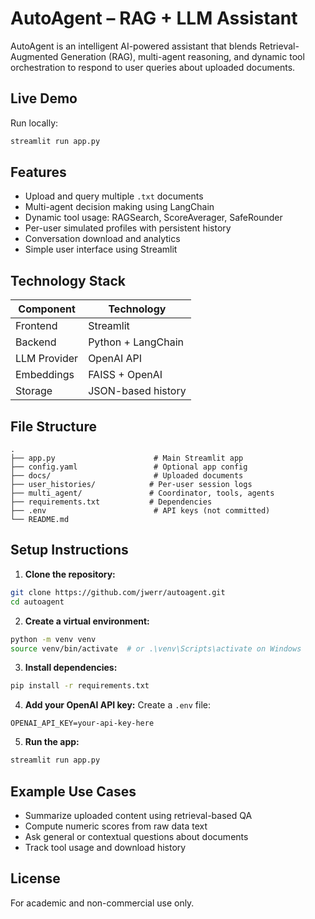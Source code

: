 # AutoAgent – RAG + LLM Assistant

AutoAgent is an intelligent AI-powered assistant that blends Retrieval-Augmented Generation (RAG), multi-agent reasoning, and dynamic tool orchestration to respond to user queries about uploaded documents.

## Live Demo

Run locally:

```bash
streamlit run app.py
```

## Features

* Upload and query multiple `.txt` documents
* Multi-agent decision making using LangChain
* Dynamic tool usage: RAGSearch, ScoreAverager, SafeRounder
* Per-user simulated profiles with persistent history
* Conversation download and analytics
* Simple user interface using Streamlit

## Technology Stack

| Component    | Technology         |
| ------------ | ------------------ |
| Frontend     | Streamlit          |
| Backend      | Python + LangChain |
| LLM Provider | OpenAI API         |
| Embeddings   | FAISS + OpenAI     |
| Storage      | JSON-based history |

## File Structure

```
.
├── app.py                      # Main Streamlit app
├── config.yaml                 # Optional app config
├── docs/                       # Uploaded documents
├── user_histories/            # Per-user session logs
├── multi_agent/               # Coordinator, tools, agents
├── requirements.txt           # Dependencies
├── .env                        # API keys (not committed)
└── README.md
```

## Setup Instructions

1. **Clone the repository:**

```bash
git clone https://github.com/jwerr/autoagent.git
cd autoagent
```

2. **Create a virtual environment:**

```bash
python -m venv venv
source venv/bin/activate  # or .\venv\Scripts\activate on Windows
```

3. **Install dependencies:**

```bash
pip install -r requirements.txt
```

4. **Add your OpenAI API key:**
   Create a `.env` file:

```
OPENAI_API_KEY=your-api-key-here
```

5. **Run the app:**

```bash
streamlit run app.py
```

## Example Use Cases

* Summarize uploaded content using retrieval-based QA
* Compute numeric scores from raw data text
* Ask general or contextual questions about documents
* Track tool usage and download history

## License

For academic and non-commercial use only.
